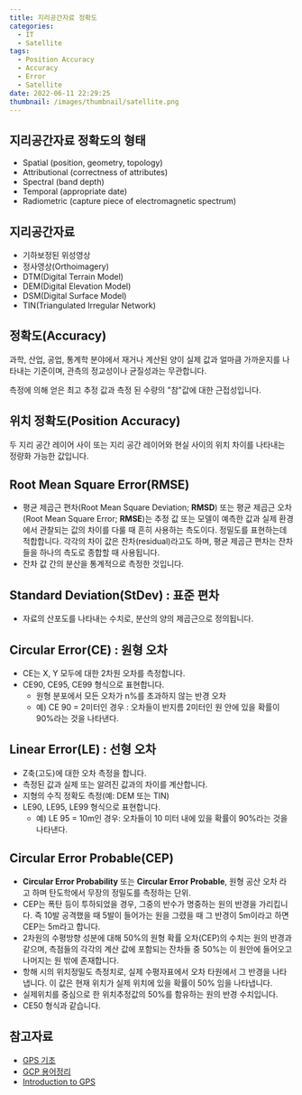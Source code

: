 ```yaml
---
title: 지리공간자료 정확도
categories:
  - IT
  - Satellite
tags:
  - Position Accuracy
  - Accuracy
  - Error
  - Satellite
date: 2022-06-11 22:29:25
thumbnail: /images/thumbnail/satellite.png
---
```


## 지리공간자료 정확도의 형태

- Spatial (position, geometry, topology)
- Attributional (correctness of attributes)
- Spectral (band depth)
- Temporal (appropriate date)
- Radiometric (capture piece of electromagnetic spectrum)

## 지리공간자료

- 기하보정된 위성영상
- 정사영상(Orthoimagery)
- DTM(Digital Terrain Model)
- DEM(Digital Elevation Model)
- DSM(Digital Surface Model)
- TIN(Triangulated Irregular Network)

## 정확도(Accuracy)

과학, 산업, 공업, 통계학 분야에서 재거나 계산된 양이 실제 값과 얼마큼 가까운지를 나타내는 기준이며, 관측의 정교성이나 균질성과는 무관합니다.

측정에 의해 얻은 최고 추정 값과 측정 된 수량의 "참"값에 대한 근접성입니다.

## 위치 정확도(Position Accuracy)

두 지리 공간 레이어 사이 또는 지리 공간 레이어와 현실 사이의 위치 차이를 나타내는 정량화 가능한 값입니다.

## Root Mean Square Error(RMSE)

- 평균 제곱근 편차(Root Mean Square Deviation; **RMSD**) 또는 평균 제곱근 오차(Root Mean Square Error; **RMSE**)는 추정 값 또는 모델이 예측한 값과 실제 환경에서 관찰되는 값의 차이를 다룰 때 흔히 사용하는 측도이다. 정밀도를 표현하는데 적합합니다. 각각의 차이 값은 잔차(residual)라고도 하며, 평균 제곱근 편차는 잔차들을 하나의 측도로 종합할 때 사용됩니다.
- 잔차 값 간의 분산을 통계적으로 측정한 것입니다.

## Standard Deviation(StDev) : 표준 편차

- 자료의 산포도를 나타내는 수치로, 분산의 양의 제곱근으로 정의됩니다.

## Circular Error(CE) : 원형 오차

- CE는 X, Y 모두에 대한 2차원 오차를 측정합니다.
- CE90, CE95, CE99 형식으로 표현합니다.
  - 원형 분포에서 모든 오차가 n%를 초과하지 않는 반경 오차
  - 예) CE 90 = 2미터인 경우 : 오차들이 반지름 2미터인 원 안에 있을 확률이 90%라는 것을 나타낸다.

## Linear Error(LE) : 선형 오차

- Z축(고도)에 대한 오차 측정을 합니다.
- 측정된 값과 실제 또는 알려진 값과의 차이를 계산합니다.
- 지형의 수직 정확도 측정(예: DEM 또는 TIN)
- LE90, LE95, LE99 형식으로 표현합니다.
  - 예) LE 95 = 10m인 경우: 오차들이 10 미터 내에 있을 확률이 90%라는 것을 나타낸다.

## Circular Error Probable(CEP)

- **Circular Error Probability** 또는 **Circular Error Probable**, 원형 공산 오차 라고 하며 탄도학에서 무장의 정밀도를 측정하는 단위.
- CEP는 폭탄 등이 투하되었을 경우, 그중의 반수가 명중하는 원의 반경을 가리킵니다. 즉 10발 공격했을 때 5발이 들어가는 원을 그렸을 때 그 반경이 5m이라고 하면 CEP는 5m라고 합니다.
- 2차원의 수평방향 성분에 대해 50%의 원형 확률 오차(CEP)의 수치는 원의 반경과 같으며, 측점들의 각각의 계산 값에 포함되는 잔차들 중 50%는 이 원안에 들어오고 나머지는 원 밖에 존재합니다.
- 항해 시의 위치정밀도 측정치로, 실제 수평자표에서 오차 타원에서 그 반경을 나타냅니다. 이 값은 현재 위치가 실제 위치에 있을 확률이 50% 임을 나타냅니다.
- 실제위치를 중심으로 한 위치추정값의 50%를 함유하는 원의 반경 수치입니다.
- CE50 형식과 같습니다.

## 참고자료

- [GPS 기초](https://www.gps.re.kr/outline/outline_17.asp)
- [GCP 용어정리](https://m.blog.naver.com/PostView.nhn?blogId=pig9456&logNo=191149079&proxyReferer=https%3A%2F%2Fwww.google.com%2F)
- [Introduction to GPS](http://introgps.uga.edu/course/CEP.html)
